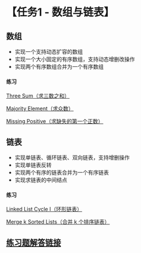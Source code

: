 # 【任务1 - 数组与链表】

## 数组

- 实现一个支持动态扩容的数组
- 实现一个大小固定的有序数组，支持动态增删改操作
- 实现两个有序数组合并为一个有序数组

#### 练习

[Three Sum（求三数之和）](https://leetcode-cn.com/problems/3sum/)

[Majority Element（求众数）](https://leetcode-cn.com/problems/majority-element/)

[Missing Positive（求缺失的第一个正数）](https://leetcode-cn.com/problems/first-missing-positive/)



## 链表

- 实现单链表、循环链表、双向链表，支持增删操作
- 实现单链表反转
- 实现两个有序的链表合并为一个有序链表
- 实现求链表的中间结点

#### 练习

[Linked List Cycle I（环形链表）](https://leetcode-cn.com/problems/linked-list-cycle/)

[Merge k Sorted Lists（合并 k 个排序链表）](https://leetcode-cn.com/problems/merge-k-sorted-lists/)




## [练习题解答链接](https://github.com/SkyeLan/DataWhaleCoding/tree/master/Leetcode)
